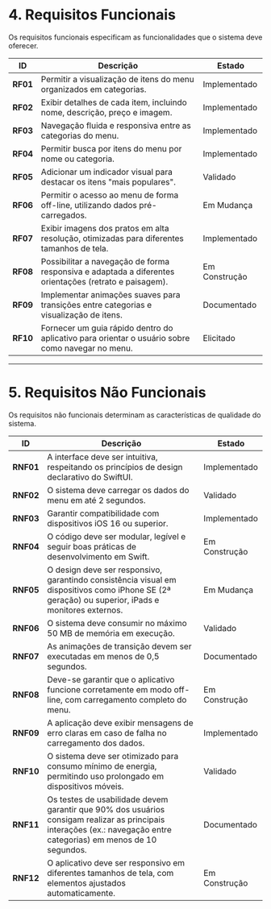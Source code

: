 # **4. Requisitos Funcionais**

Os requisitos funcionais especificam as funcionalidades que o sistema deve oferecer.

| ID   | Descrição | Estado |
|------|-----------|--------|
| **RF01** | Permitir a visualização de itens do menu organizados em categorias. | Implementado |
| **RF02** | Exibir detalhes de cada item, incluindo nome, descrição, preço e imagem. | Implementado |
| **RF03** | Navegação fluida e responsiva entre as categorias do menu. | Implementado |
| **RF04** | Permitir busca por itens do menu por nome ou categoria. | Implementado |
| **RF05** | Adicionar um indicador visual para destacar os itens "mais populares". | Validado |
| **RF06** | Permitir o acesso ao menu de forma off-line, utilizando dados pré-carregados. | Em Mudança |
| **RF07** | Exibir imagens dos pratos em alta resolução, otimizadas para diferentes tamanhos de tela. | Implementado |
| **RF08** | Possibilitar a navegação de forma responsiva e adaptada a diferentes orientações (retrato e paisagem). | Em Construção |
| **RF09** | Implementar animações suaves para transições entre categorias e visualização de itens. | Documentado |
| **RF10** | Fornecer um guia rápido dentro do aplicativo para orientar o usuário sobre como navegar no menu. | Elicitado |

---

# **5. Requisitos Não Funcionais**

Os requisitos não funcionais determinam as características de qualidade do sistema.

| ID   | Descrição | Estado |
|------|-----------|--------|
| **RNF01** | A interface deve ser intuitiva, respeitando os princípios de design declarativo do SwiftUI. | Implementado |
| **RNF02** | O sistema deve carregar os dados do menu em até 2 segundos. | Validado |
| **RNF03** | Garantir compatibilidade com dispositivos iOS 16 ou superior. | Implementado |
| **RNF04** | O código deve ser modular, legível e seguir boas práticas de desenvolvimento em Swift. | Em Construção |
| **RNF05** | O design deve ser responsivo, garantindo consistência visual em dispositivos como iPhone SE (2ª geração) ou superior, iPads e monitores externos. | Em Mudança |
| **RNF06** | O sistema deve consumir no máximo 50 MB de memória em execução. | Validado |
| **RNF07** | As animações de transição devem ser executadas em menos de 0,5 segundos. | Documentado |
| **RNF08** | Deve-se garantir que o aplicativo funcione corretamente em modo off-line, com carregamento completo do menu. | Em Construção |
| **RNF09** | A aplicação deve exibir mensagens de erro claras em caso de falha no carregamento dos dados. | Implementado |
| **RNF10** | O sistema deve ser otimizado para consumo mínimo de energia, permitindo uso prolongado em dispositivos móveis. | Validado |
| **RNF11** | Os testes de usabilidade devem garantir que 90% dos usuários consigam realizar as principais interações (ex.: navegação entre categorias) em menos de 10 segundos. | Documentado |
| **RNF12** | O aplicativo deve ser responsivo em diferentes tamanhos de tela, com elementos ajustados automaticamente. | Em Construção |

